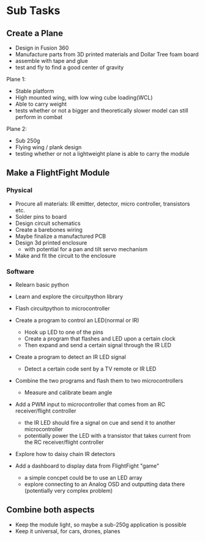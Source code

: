 # Sub Tasks
## Create a Plane
- Design in Fusion 360
- Manufacture parts from 3D printed materials and Dollar Tree foam board
- assemble with tape and glue
- test and fly to find a good center of gravity

Plane 1:
- Stable platform
- High mounted wing, with low wing cube loading(WCL)
- Able to carry weight
- tests whether or not a bigger and theoretically slower model can still perform in combat

Plane 2:
- Sub 250g
- Flying wing / plank design
- testing whether or not a lightweight plane is able to carry the module
## Make a FlightFight Module
### Physical
- Procure all materials: IR emitter, detector, micro controller, transistors etc.
- Solder pins to board
- Design circuit schematics
- Create a barebones wiring
- Maybe finalize a manufactured PCB
- Design 3d printed enclosure
  * with potential for a pan and tilt servo mechanism
- Make and fit the circuit to the enclosure
### Software
- Relearn basic python
- Learn and explore the circuitpython library
- Flash circuitpython to microcontroller

- Create a program to control an LED(normal or IR)
  * Hook up LED to one of the pins
  * Create a program that flashes and LED upon a certain clock
  * Then expand and send a certain signal through the IR LED

- Create a program to detect an IR LED signal
  * Detect a certain code sent by a TV remote or IR LED

- Combine the two programs and flash them to two microcontrollers
  * Measure and calibrate beam angle
- Add a PWM input to microcontroller that comes from an RC receiver/flight controller
  * the IR LED should fire a signal on cue and send it to another microcontroller
  * potentially power the LED with a transistor that takes current from the RC receiver/flight controller
  
- Explore how to daisy chain IR detectors
- Add a dashboard to display data from FlightFight "game"
  * a simple concpet could be to use an LED array
  * explore connecting to an Analog OSD and outputting data there (potentially very complex problem)

## Combine both aspects
- Keep the module light, so maybe a sub-250g application is possible
- Keep it universal, for cars, drones, planes
